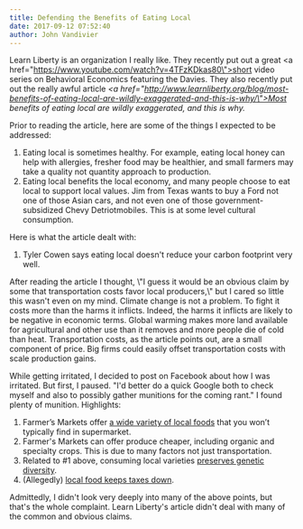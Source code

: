 ```yaml
---
title: Defending the Benefits of Eating Local
date: 2017-09-12 07:52:40
author: John Vandivier
---
```




Learn Liberty is an organization I really like. They recently put out a great <a href=\"https://www.youtube.com/watch?v=4TFzKDkas80\">short video series on Behavioral Economics</a> featuring the Davies. They also recently put out the really awful article <em><a href=\"http://www.learnliberty.org/blog/most-benefits-of-eating-local-are-wildly-exaggerated-and-this-is-why/\">Most benefits of eating local are wildly exaggerated, and this is why</a>.</em>

Prior to reading the article, here are some of the things I expected to be addressed:
<ol>
 	<li>Eating local is sometimes healthy. For example, eating local honey can help with allergies, fresher food may be healthier, and small farmers may take a quality not quantity approach to production.</li>
 	<li>Eating local benefits the local economy, and many people choose to eat local to support local values. Jim from Texas wants to buy a Ford not one of those Asian cars, and not even one of those government-subsidized Chevy Detriotmobiles. This is at some level cultural consumption.</li>
</ol>
Here is what the article dealt with:
<ol>
 	<li>Tyler Cowen says eating local doesn't reduce your carbon footprint very well.</li>
</ol>
After reading the article I thought, \"I guess it would be an obvious claim by some that transportation costs favor local producers,\" but I cared so little this wasn't even on my mind. Climate change is not a problem. To fight it costs more than the harms it inflicts. Indeed, the harms it inflicts are likely to be negative in economic terms. Global warming makes more land available for agricultural and other use than it removes and more people die of cold than heat. Transportation costs, as the article points out, are a small component of price. Big firms could easily offset transportation costs with scale production gains.

While getting irritated, I decided to post on Facebook about how I was irritated. But first, I paused. \"I'd better do a quick Google both to check myself and also to possibly gather munitions for the coming rant.\" I found plenty of munition. Highlights:
<ol>
 	<li>Farmer’s Markets offer <a href=\"http://greenopedia.com/local-food-is-healthier/\">a wide variety of local foods</a> that you won’t typically find in supermarket.</li>
 	<li>Farmer's Markets can offer produce cheaper, including organic and specialty crops. This is due to many factors not just transportation.</li>
 	<li>Related to #1 above, consuming local varieties <a href=\"https://www.uvm.edu/vtvegandberry/factsheets/buylocal.html\">preserves genetic diversity</a>.</li>
 	<li>(Allegedly) <a href=\"https://www.uvm.edu/vtvegandberry/factsheets/buylocal.html\">local food keeps taxes down</a>.</li>
</ol>
Admittedly, I didn't look very deeply into many of the above points, but that's the whole complaint. Learn Liberty's article didn't deal with many of the common and obvious claims.